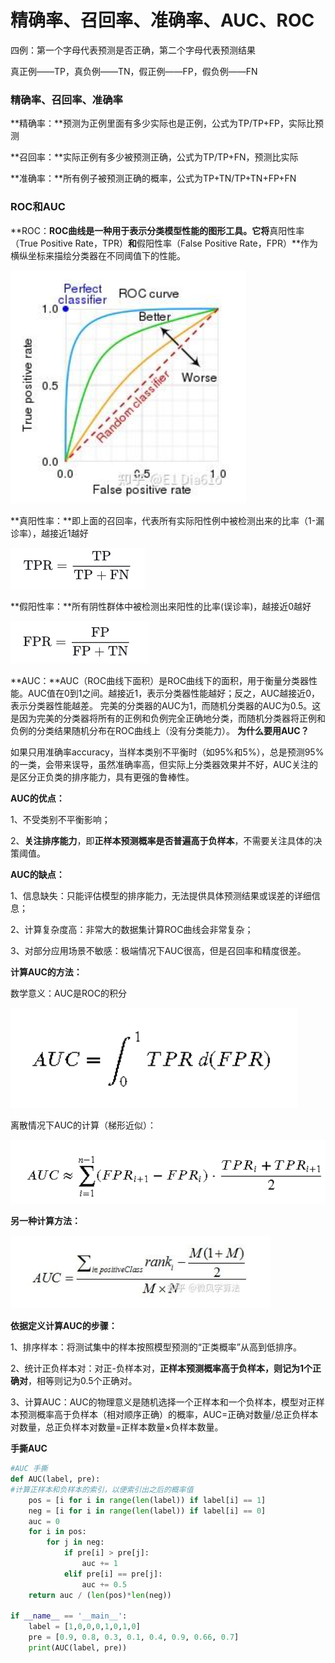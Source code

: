 # 精确率、召回率、准确率、AUC、ROC

四例：第一个字母代表预测是否正确，第二个字母代表预测结果

真正例——TP，真负例——TN，假正例——FP，假负例——FN

### 精确率、召回率、准确率

**精确率：**预测为正例里面有多少实际也是正例，公式为TP/TP+FP，实际比预测

**召回率：**实际正例有多少被预测正确，公式为TP/TP+FN，预测比实际

**准确率：**所有例子被预测正确的概率，公式为TP+TN/TP+TN+FP+FN

### ROC和AUC

**ROC：**ROC曲线是一种用于表示分类模型性能的图形工具。它将**真阳性率（True Positive Rate，TPR）**和**假阳性率（False Positive Rate，FPR）**作为横纵坐标来描绘分类器在不同阈值下的性能。

![image.png](https://github.com/Wzy1007007/ML-DL/blob/main/ML%E3%80%81DL/%E7%B2%BE%E7%A1%AE%E7%8E%87%E3%80%81%E5%8F%AC%E5%9B%9E%E7%8E%87%E3%80%81%E5%87%86%E7%A1%AE%E7%8E%87%E3%80%81AUC%E3%80%81ROC%E5%9B%BE%E7%89%87/image.png)

**真阳性率：**即上面的召回率，代表所有实际阳性例中被检测出来的比率（1-漏诊率），越接近1越好

![image.png](https://github.com/Wzy1007007/ML-DL/blob/main/ML%E3%80%81DL/%E7%B2%BE%E7%A1%AE%E7%8E%87%E3%80%81%E5%8F%AC%E5%9B%9E%E7%8E%87%E3%80%81%E5%87%86%E7%A1%AE%E7%8E%87%E3%80%81AUC%E3%80%81ROC%E5%9B%BE%E7%89%87/image%201.png)

**假阳性率：**所有阴性群体中被检测出来阳性的比率(误诊率)，越接近0越好

![image.png](https://github.com/Wzy1007007/ML-DL/blob/main/ML%E3%80%81DL/%E7%B2%BE%E7%A1%AE%E7%8E%87%E3%80%81%E5%8F%AC%E5%9B%9E%E7%8E%87%E3%80%81%E5%87%86%E7%A1%AE%E7%8E%87%E3%80%81AUC%E3%80%81ROC%E5%9B%BE%E7%89%87/image%202.png)

**AUC：**AUC（ROC曲线下面积）是ROC曲线下的面积，用于衡量分类器性能。AUC值在0到1之间。越接近1，表示分类器性能越好；反之，AUC越接近0，表示分类器性能越差。
完美的分类器的AUC为1，而随机分类器的AUC为0.5。这是因为完美的分类器将所有的正例和负例完全正确地分类，而随机分类器将正例和负例的分类结果随机分布在ROC曲线上（没有分类能力）。
**为什么要用AUC？**

如果只用准确率accuracy，当样本类别不平衡时（如95%和5%），总是预测95%的一类，会带来误导，虽然准确率高，但实际上分类器效果并不好，AUC关注的是区分正负类的排序能力，具有更强的鲁棒性。

**AUC的优点：**

1、不受类别不平衡影响；

2、**关注排序能力**，即**正样本预测概率是否普遍高于负样本**，不需要关注具体的决策阈值。

**AUC的缺点：**

1、信息缺失：只能评估模型的排序能力，无法提供具体预测结果或误差的详细信息；

2、计算复杂度高：非常大的数据集计算ROC曲线会非常复杂；

3、对部分应用场景不敏感：极端情况下AUC很高，但是召回率和精度很差。

**计算AUC的方法：**

数学意义：AUC是ROC的积分

![image.png](https://github.com/Wzy1007007/ML-DL/blob/main/ML%E3%80%81DL/%E7%B2%BE%E7%A1%AE%E7%8E%87%E3%80%81%E5%8F%AC%E5%9B%9E%E7%8E%87%E3%80%81%E5%87%86%E7%A1%AE%E7%8E%87%E3%80%81AUC%E3%80%81ROC%E5%9B%BE%E7%89%87/image%203.png)

离散情况下AUC的计算（梯形近似）：

![image.png](https://github.com/Wzy1007007/ML-DL/blob/main/ML%E3%80%81DL/%E7%B2%BE%E7%A1%AE%E7%8E%87%E3%80%81%E5%8F%AC%E5%9B%9E%E7%8E%87%E3%80%81%E5%87%86%E7%A1%AE%E7%8E%87%E3%80%81AUC%E3%80%81ROC%E5%9B%BE%E7%89%87/image%204.png)

**另一种计算方法：**

![image.png](https://github.com/Wzy1007007/ML-DL/blob/main/ML%E3%80%81DL/%E7%B2%BE%E7%A1%AE%E7%8E%87%E3%80%81%E5%8F%AC%E5%9B%9E%E7%8E%87%E3%80%81%E5%87%86%E7%A1%AE%E7%8E%87%E3%80%81AUC%E3%80%81ROC%E5%9B%BE%E7%89%87/image%205.png)

**依据定义计算AUC的步骤：**

1、排序样本：将测试集中的样本按照模型预测的“正类概率”从高到低排序。

2、统计正负样本对：对正-负样本对，**正样本预测概率高于负样本，则记为1个正确对**，相等则记为0.5个正确对。

3、计算AUC：AUC的物理意义是随机选择一个正样本和一个负样本，模型对正样本预测概率高于负样本（相对顺序正确）的概率，AUC=正确对数量/总正负样本对数量，总正负样本对数量=正样本数量×负样本数量。

**手撕AUC**

```python
#AUC 手撕
def AUC(label, pre):
#计算正样本和负样本的索引，以便索引出之后的概率值
    pos = [i for i in range(len(label)) if label[i] == 1]
    neg = [i for i in range(len(label)) if label[i] == 0]
    auc = 0
    for i in pos:
        for j in neg:
            if pre[i] > pre[j]:
                auc += 1
            elif pre[i] == pre[j]:
                auc += 0.5
    return auc / (len(pos)*len(neg))

if __name__ == '__main__':
    label = [1,0,0,0,1,0,1,0]
    pre = [0.9, 0.8, 0.3, 0.1, 0.4, 0.9, 0.66, 0.7]
    print(AUC(label, pre))
```
